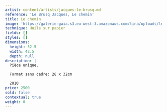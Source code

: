 ```yaml
---
artist: content/artists/jacques-le-brusq.md
reference: 'Le Brusq Jacques, Le chemin'
title: Le chemin
image: 'https://galerie-gaia.s3.eu-west-3.amazonaws.com/tina/uploads/le-brusq-jacques/Galerie gaia_2021-12-29_Jacques_Le_Brusq_le chemin.jpg.jpg'
technique: Huile sur papier
fields: []
styles: []
dimensions:
  height: 52.5
  width: 42.5
  depth: null
description: |-
  Pièce unique.

  Format sans cadre: 28 x 32cm

  2010
price: 2500
sold: false
contextual: true
weight: 0
---
```


